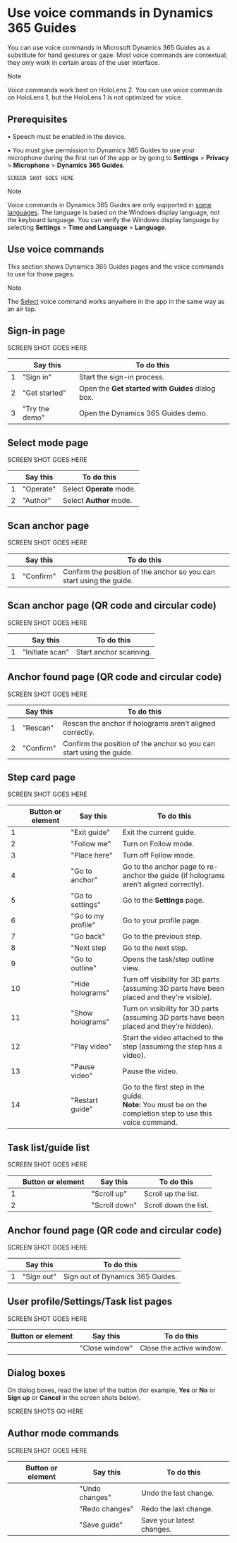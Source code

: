 

# Use voice commands in Dynamics 365 Guides

You can use voice commands in Microsoft Dynamics 365 Guides as a substitute for hand gestures or gaze. Most voice commands are contextual; they only work in certain areas of the user interface. 

>[!NOTE]
Voice commands work best on HoloLens 2. You can use voice commands on HoloLens 1, but the HoloLens 1 is not optimized for voice.  

## Prerequisites

•	Speech must be enabled in the device.

•	You must give permission to Dynamics 365 Guides to use your microphone during the first run of the app or by going to **Settings** > **Privacy** > **Microphone** > 
**Dynamics 365 Guides**.

    SCREEN SHOT GOES HERE
    
> [!NOTE]
> Voice commands in Dynamics 365 Guides are only supported in [some languages](https://docs.microsoft.com/dynamics365/mixed-reality/guides/faq#what-languages-is-dynamics-365-guides-available-in). 
The language is based on the Windows display language, not the keyboard language. You can verify the Windows display language by selecting **Settings** > **Time and Language** > 
**Language**.

## Use voice commands

This section shows Dynamics 365 Guides pages and the voice commands to use for those pages.

> [!NOTE]
> The [Select](https://docs.microsoft.com/hololens/hololens-cortana#general-speech-commands) voice command works anywhere in the app in the same way as an air tap. 

## Sign-in page

SCREEN SHOT GOES HERE

||Say this|To do this|
|---|-----------------|-------------------------------------------|
|1|"Sign in"|Start the sign-in process.|
|2|"Get started"|Open the **Get started with Guides** dialog box.|
|3|"Try the demo"|Open the Dynamics 365 Guides demo.|

## Select mode page

SCREEN SHOT GOES HERE

||Say this|To do this|
|---|-----------------|-------------------------------------------|
|1|"Operate"|Select **Operate** mode.|
|2|"Author"|Select **Author** mode.|

## Scan anchor page

SCREEN SHOT GOES HERE

||Say this|To do this|
|---|-----------------|-------------------------------------------|
|1|"Confirm"|Confirm the position of the anchor so you can start using the guide.|

## Scan anchor page (QR code and circular code)

SCREEN SHOT GOES HERE

||Say this|To do this|
|---|-----------------|-------------------------------------------|
|1|"Initiate scan"|Start anchor scanning.|

## Anchor found page (QR code and circular code)

SCREEN SHOT GOES HERE

||Say this|To do this|
|---|-----------------|-------------------------------------------|
|1|"Rescan"|Rescan the anchor if holograms aren’t aligned correctly.|
|2|"Confirm"|Confirm the position of the anchor so you can start using the guide.|

## Step card page

SCREEN SHOT GOES HERE

||Button or element|Say this|To do this|
|---|----------|-------------------|-------------------------------------|
|1||"Exit guide"|Exit the current guide.|
|2||"Follow me"|Turn on Follow mode.|
|3||"Place here"|Turn off Follow mode.|
|4||"Go to anchor"|Go to the anchor page to re-anchor the guide (if holograms aren’t aligned correctly).|
|5||"Go to settings"|Go to the **Settings** page.|
|6||"Go to my profile"|Go to your profile page.|
|7||"Go back"|Go to the previous step.|
|8||"Next step|Go to the next step.|
|9||"Go to outline"|Opens the task/step outline view. ||
|10||"Hide holograms"|Turn off visibility for 3D parts (assuming 3D parts have been placed and they’re visible).|
|11||"Show holograms"|Turn on visibility for 3D parts (assuming 3D parts have been placed and they’re hidden).|
|12||"Play video"|Start the video attached to the step (assuming the step has a video).|
|13||"Pause video"|Pause the video.|
|14||"Restart guide"|Go to the first step in the guide.<br>**Note:** You must be on the completion step to use this voice command.|

## Task list/guide list

SCREEN SHOT GOES HERE

||Button or element|Say this|To do this|
|---|----------|-------------------|-------------------------------------|
|1||"Scroll up"|Scroll up the list.|
|2||"Scroll down"|Scroll down the list.|

## Anchor found page (QR code and circular code)

SCREEN SHOT GOES HERE

||Say this|To do this|
|---|-----------------|-------------------------------------------|
|1|"Sign out"|Sign out of Dynamics 365 Guides.|

## User profile/Settings/Task list pages

SCREEN SHOT GOES HERE

|Button or element|Say this|To do this|
|-----|-------------------|-------------------------------------|
||"Close window"|Close the active window.|

## Dialog boxes 

On dialog boxes, read the label of the button (for example, **Yes** or **No** or **Sign up** or **Cancel** in the screen shots below). 

SCREEN SHOTS GO HERE

## Author mode commands

SCREEN SHOT GOES HERE

|Button or element|Say this|To do this|
|-----|-------------------|-------------------------------------|
||"Undo changes"|Undo the last change.| 
||"Redo changes"|Redo the last change.|
||"Save guide"|Save your latest changes.|


